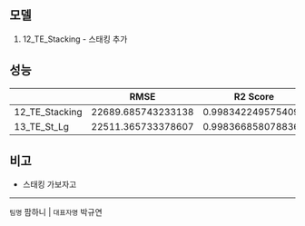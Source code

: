 ## 모델
1. 12_TE_Stacking - 스태킹 추가

## 성능
|        |RMSE|R2 Score |
|--------|--------|-----|
|12_TE_Stacking|22689.685743233138|0.9983422495754095|
|13_TE_St_Lg|22511.365733378607|0.9983668580788365|

## 비고
- 스태킹 가보자고

---
`팀명` 팜하니 | `대표자명` 박규연
